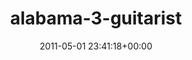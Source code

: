 ---
title:		"alabama-3-guitarist"
mediatype:		"upload"
description:		"TBC"
date:		"2011-05-01 23:41:18+00:00"
album:		"music"
filename:		"alabama-3-guitarist.md"
series:		""
cl_public_id:		"music/alabama-3-guitarist"
cl_version:		1497004864
format:		"tiff"
bytes:		5035516
width:		2560
height:		1440
exposure_mode:		"Manual"
program:		"Manual"
aperture:		"5.0"
focal_length:		"56.0 mm"
iso:		"4000"
shutter_speed:		"1/125"
metering:		"Multi-segment"
flash:		"Off, Did not fire"
white_balance:		"Custom"
colour_temp:		"5900"
has_crop:		"false"
orientation:		"Horizontal (normal)"
camera_model:		"NIKON D7000"
lens_info:		"18-200mm f/3.5-5.6"
artist:		"No artist info"
x_resolution:		"300"
y_resolution:		"300"
---